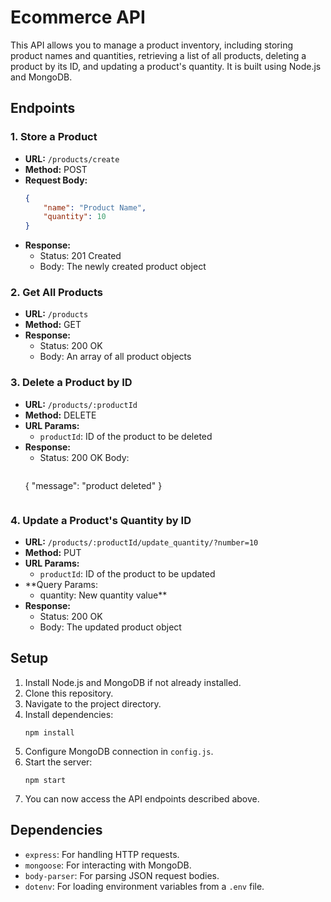 # Ecommerce API

This API allows you to manage a product inventory, including storing product names and quantities, retrieving a list of all products, deleting a product by its ID, and updating a product's quantity. It is built using Node.js and MongoDB.

## Endpoints

### 1. Store a Product

- **URL:** `/products/create`
- **Method:** POST
- **Request Body:**
  ```json
  {
      "name": "Product Name",
      "quantity": 10
  }
  ```
- **Response:** 
  - Status: 201 Created
  - Body: The newly created product object

### 2. Get All Products

- **URL:** `/products`
- **Method:** GET
- **Response:** 
  - Status: 200 OK
  - Body: An array of all product objects

### 3. Delete a Product by ID

- **URL:** `/products/:productId`
- **Method:** DELETE
- **URL Params:** 
  - `productId`: ID of the product to be deleted
- **Response:** 
  - Status: 200 OK
   Body: 
     ```json
  {
      "message": "product deleted"
  }
  ```

### 4. Update a Product's Quantity by ID

- **URL:** `/products/:productId/update_quantity/?number=10`
- **Method:** PUT
- **URL Params:** 
  - `productId`: ID of the product to be updated
- **Query Params:
  - quantity: New quantity value**
- **Response:** 
  - Status: 200 OK
  - Body: The updated product object

## Setup

1. Install Node.js and MongoDB if not already installed.
2. Clone this repository.
3. Navigate to the project directory.
4. Install dependencies:
   ```
   npm install
   ```
5. Configure MongoDB connection in `config.js`.
6. Start the server:
   ```
   npm start
   ```
7. You can now access the API endpoints described above.

## Dependencies

- `express`: For handling HTTP requests.
- `mongoose`: For interacting with MongoDB.
- `body-parser`: For parsing JSON request bodies.
- `dotenv`: For loading environment variables from a `.env` file.